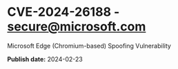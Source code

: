 # CVE-2024-26188 - secure@microsoft.com

Microsoft Edge (Chromium-based) Spoofing Vulnerability

**Publish date:** 2024-02-23
